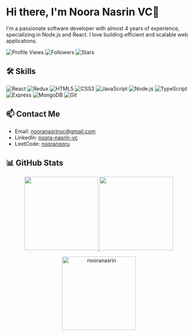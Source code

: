 # Hi there, I'm Noora Nasrin VC👋

I'm a passionate software developer with almost 4 years of experience, specializing in Node.js and React. I love building efficient and scalable web applications.

![Profile Views](https://komarev.com/ghpvc/?username=nooranasrin&color=blueviolet)
![Followers](https://img.shields.io/github/followers/nooranasrin?label=Followers&style=social)
![Stars](https://img.shields.io/github/stars/nooranasrin?label=Stars&style=social)

## 🛠 Skills

![React](https://img.shields.io/badge/-React-61DAFB?logo=react&logoColor=white&style=for-the-badge)
![Redux](https://img.shields.io/badge/-Redux-764ABC?logo=redux&logoColor=white&style=for-the-badge)
![HTML5](https://img.shields.io/badge/-HTML5-E34F26?logo=html5&logoColor=white&style=for-the-badge)
![CSS3](https://img.shields.io/badge/-CSS3-1572B6?logo=css3&logoColor=white&style=for-the-badge)
![JavaScript](https://img.shields.io/badge/-JavaScript-F7DF1E?logo=javascript&logoColor=black&style=for-the-badge)
![Node.js](https://img.shields.io/badge/-Node.js-339933?logo=node.js&logoColor=white&style=for-the-badge)
![TypeScript](https://img.shields.io/badge/-TypeScript-3178C6?logo=typescript&logoColor=white&style=for-the-badge)
![Express](https://img.shields.io/badge/-Express-000000?logo=express&logoColor=white&style=for-the-badge)
![MongoDB](https://img.shields.io/badge/-MongoDB-47A248?logo=mongodb&logoColor=white&style=for-the-badge)
![Git](https://img.shields.io/badge/-Git-F05032?logo=git&logoColor=white&style=for-the-badge)

## 📫 Contact Me

- Email: nooranasrinvc@gmail.com
- LinkedIn: [noora-nasrin-vc](https://www.linkedin.com/in/noora-nasrin-vc-161058201/)
- LeetCode: [nooranooru](https://leetcode.com/u/nooranooru/)

## 📊 GitHub Stats

<p align="center">
  <a href="https://github.com/nooranasrin">
      <img height="200rem" width="auto" src="https://github-readme-stats.vercel.app/api?username=nooranasrin&show_icons=true&theme=panda&count_private=true&include_all_commits=true" />
      <img height="200rem" width="auto" src="https://github-readme-stats.vercel.app/api/top-langs/?username=nooranasrin&layout=compact&langs_count=8&theme=panda&count_private=true" />
  </a>
</p>
<p align="center">
  <img height="200em" width="auto" align="center" src="https://github-readme-streak-stats.herokuapp.com/?user=nooranasrin&theme=panda" alt="nooranasrin" />
</p>
